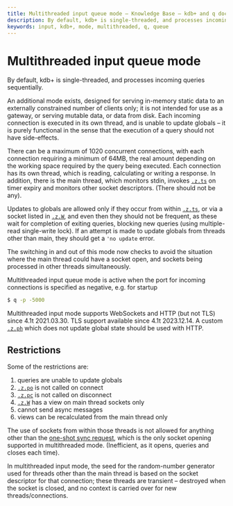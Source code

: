```yaml
---
title: Multithreaded input queue mode – Knowledge Base – kdb+ and q documentation
description: By default, kdb+ is single-threaded, and processes incoming queries sequentially. An additional mode exists, designed for serving in-memory static data to an externally constrained number of clients only; it is not intended for use as a gateway, or serving mutable data, or data from disk. Each incoming connection is executed in its own thread, and is unable to update globals – it is purely functional in the sense that the execution of a query should not have side-effects.
keywords: input, kdb+, mode, multithreaded, q, queue
---
```

# Multithreaded input queue mode




By default, kdb+ is single-threaded, and processes incoming queries sequentially.

An additional mode exists, designed for serving in-memory static data to an externally constrained number of clients only; it is not intended for use as a gateway, or serving mutable data, or data from disk. Each incoming connection is executed in its own thread, and is unable to update globals – it is purely functional in the sense that the execution of a query should not have side-effects.

There can be a maximum of 1020 concurrent connections, with each connection requiring a minimum of 64MB, the real amount depending on the working space required by the query being executed. Each connection has its own thread, which is reading, calculating or writing a response. In addition, there is the main thread, which monitors stdin, invokes [`.z.ts`](../ref/dotz.md#zts-timer) on timer expiry and monitors other socket descriptors. (There should not be any). 

Updates to globals are allowed only if they occur from within [`.z.ts`](../ref/dotz.md#zts-timer), or via a socket listed in [`.z.W`](../ref/dotz.md#zw-handles), and even then they should not be frequent, as these wait for completion of exiting queries, blocking new queries (using multiple-read single-write lock). If an attempt is made to update globals from threads other than main, they should get a `'no update` error.

The switching in and out of this mode now checks to avoid the situation where the main thread could have a socket open, and sockets being processed in other threads simultaneously.

Multithreaded input queue mode is active when the port for incoming connections is specified as negative, e.g. for startup

```bash
$ q -p -5000
```

Multithreaded input mode supports WebSockets and HTTP (but not TLS) since 4.1t 2021.03.30. TLS support available since 4.1t 2023.12.14.
A custom [`.z.ph`](../ref/dotz.md#zph-http-get) which does not update global state should be used with HTTP. 


## Restrictions

Some of the restrictions are:

1.  queries are unable to update globals
2.  [`.z.po`](../ref/dotz.md#zpo-open) is not called on connect
3.  [`.z.pc`](../ref/dotz.md#zpc-close) is not called on disconnect
4.  [`.z.W`](../ref/dotz.md#zw-handles) has a view on main thread sockets only
5.  cannot send async messages
6.  views can be recalculated from the main thread only

The use of sockets from within those threads is not allowed for anything other than the [one-shot sync request](../ref/hopen.md), which is the only socket opening supported in multithreaded mode. (Inefficient, as it opens, queries and closes each time).

In multithreaded input mode, the seed for the random-number generator used for threads other than the main thread is based on the socket descriptor for that connection; these threads are transient – destroyed when the socket is closed, and no context is carried over for new threads/connections.
